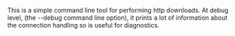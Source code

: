 This is a simple command line tool for performing http downloads.  At debug level,
(the --debug command line option), it prints a lot of information about the
connection handling so is useful for diagnostics. 
